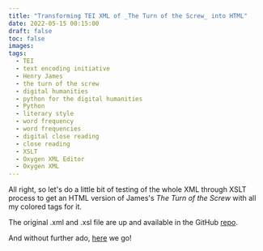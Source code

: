 ```yaml
---
title: "Transforming TEI XML of _The Turn of the Screw_ into HTML"
date: 2022-05-15 00:15:00
draft: false
toc: false
images:
tags:
  - TEI
  - text encoding initiative
  - Henry James
  - the turn of the screw
  - digital humanities
  - python for the digital humanities
  - Python
  - literary style
  - word frequency
  - word frequencies
  - digital close reading
  - close reading
  - XSLT
  - Oxygen XML Editor
  - Oxygen XML 
---
```


All right, so let's do a little bit of testing of the whole XML through XSLT process to get an HTML version of James's _The Turn of the Screw_ with all my colored tags for it.

The original .xml and .xsl file are up and available in the GitHub [repo](https://github.com/kspicer80/henry_james/tree/main/tei).

And without further ado, [here](https://kspicer80.github.io/posts/2022-05-16-hj_tots_md_version/) we go!
